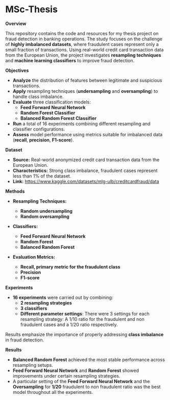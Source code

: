 # MSc-Thesis
**Overview**

This repository contains the code and resources for my thesis project on fraud detection in banking operations. The study focuses on the challenge of **highly imbalanced datasets**, where fraudulent cases represent only a small fraction of transactions. Using real-world credit card transaction data from the European Union, the project investigates **resampling techniques** and **machine learning classifiers** to improve fraud detection.

**Objectives**

- **Analyze** the distribution of features between legitimate and suspicious transactions.  
- **Apply** resampling techniques (**undersampling** and **oversampling**) to handle class imbalance.  
- **Evaluate** three classification models:  
  - **Feed Forward Neural Network**  
  - **Random Forest Classifier**  
  - **Balanced Random Forest Classifier**  
- **Run** a total of 16 experiments combining different resampling and classifier configurations.  
- **Assess** model performance using metrics suitable for imbalanced data (**recall**, **precision**, **F1-score**).  

**Dataset**

- **Source:** Real-world anonymized credit card transaction data from the European Union.  
- **Characteristics:** Strong class imbalance, fraudulent cases represent less than 1% of the dataset.  
- **Link:** https://www.kaggle.com/datasets/mlg-ulb/creditcardfraud/data

**Methods**

- **Resampling Techniques:**  
  - **Random undersampling**  
  - **Random oversampling**  

- **Classifiers:**  
  - **Feed Forward Neural Network**  
  - **Random Forest**  
  - **Balanced Random Forest**  

- **Evaluation Metrics:**  
  - **Recall, primary metric for the fraudulent class**  
  - **Precision**  
  - **F1-score**  

**Experiments**

- **16 experiments** were carried out by combining:  
  - **2 resampling strategies**  
  - **3 classifiers**  
  - **Different parameter settings**: There were 3 settings for each resampling strategy: A 1/10 ratio for the fraudulent and non fraudulent cases and a 1/20 ratio respectively.

Results emphasize the importance of properly addressing **class imbalance** in fraud detection.  

**Results**

- **Balanced Random Forest** achieved the most stable performance across resampling setups.  
- **Feed Forward Neural Network** and **Random Forest** showed improvements under certain resampling strategies.  
 - A particular setting of the **Feed Forward Neural Network** and the **Oversampling** for **1/20** fraudulent to non fraudulent ratio was the best model throughout all the experiments.
